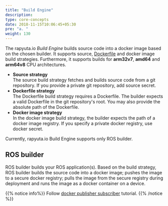 ```yaml
---
title: "Build Engine"
description:
type: core-concepts
date: 2018-11-15T10:06:45+05:30
pre: "a. "
weight: 130
---
```

The rapyuta.io _Build Engine_ builds source code into a docker image based on the
chosen builder. It supports source, [Dockerfile](https://docs.docker.com/engine/reference/builder/)
and docker image build strategies. Furthermore, it supports builds for
**arm32v7**, **amd64** and **arm64v8** CPU architectures.

* **Source strategy**    
  The source build strategy fetches and builds source code from a git repository.
  If you provide a private git repository, add source secret.
* **Dockerfile strategy**    
  The Dockerfile build strategy requires a Dockerfile. The builder expects a
  valid Dockerfile in the git repository's root. You may also provide the
  absolute path of the Dockerfile.
* **Docker image strategy**    
  In the docker image build strategy, the builder expects the path of a docker
  image registry. If you specify a private docker registry, use docker secret.

Currently, rapyuta.io Build Engine supports only ROS builder.

## ROS builder
ROS builder builds your ROS application(s). Based on the build strategy,
ROS builder builds the source code into a docker image; pushes the image to a
secure docker registry; pulls the image from the secure registry during
deployment and runs the image as a docker container on a device.

{{% notice info%}}
Follow [docker publisher subscriber](/dev-tutorials/docker-publisher-subscriber) tutorial.
{{% /notice %}}
